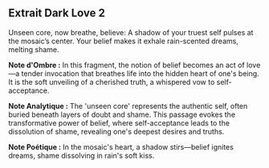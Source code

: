 ## Extrait Dark Love 2

Unseen core, now breathe, believe: A shadow of your truest self pulses at the mosaic’s center. Your belief makes it exhale rain-scented dreams, melting shame.

**Note d'Ombre :** In this fragment, the notion of belief becomes an act of love—a tender invocation that breathes life into the hidden heart of one's being. It is the soft unveiling of a cherished truth, a whispered vow to self-acceptance.

**Note Analytique :** The 'unseen core' represents the authentic self, often buried beneath layers of doubt and shame. This passage evokes the transformative power of belief, where self-acceptance leads to the dissolution of shame, revealing one's deepest desires and truths.

**Note Poétique :** In the mosaic's heart, a shadow stirs—belief ignites dreams, shame dissolving in rain's soft kiss.
